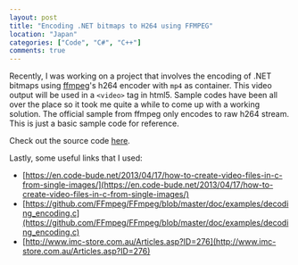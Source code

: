 ```yaml
---
layout: post
title: "Encoding .NET bitmaps to H264 using FFMPEG"
location: "Japan"
categories: ["Code", "C#", "C++"]
comments: true
---
```


Recently, I was working on a project that involves the encoding of .NET bitmaps using [ffmpeg](https://www.ffmpeg.org/)'s h264 encoder with `mp4` as container. This video output will be used in a `<video>` tag in html5. Sample codes have been all over the place so it took me quite a while to come up with a working solution. The official sample from ffmpeg only encodes to raw h264 stream. This is just a basic sample code for reference.

Check out the source code [here](https://github.com/flowerinthenight/ffmpeg-encode-h264mp4).

Lastly, some useful links that I used:

* [https://en.code-bude.net/2013/04/17/how-to-create-video-files-in-c-from-single-images/](https://en.code-bude.net/2013/04/17/how-to-create-video-files-in-c-from-single-images/) 
* [https://github.com/FFmpeg/FFmpeg/blob/master/doc/examples/decoding_encoding.c](https://github.com/FFmpeg/FFmpeg/blob/master/doc/examples/decoding_encoding.c) 
* [http://www.imc-store.com.au/Articles.asp?ID=276](http://www.imc-store.com.au/Articles.asp?ID=276) 
